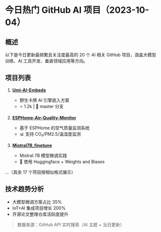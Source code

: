 # 今日热门 GitHub AI 项目（2023-10-04）

## 概述
以下是今日更新最频繁且关注度最高的 20 个 AI 相关 GitHub 项目，涵盖大模型训练、AI 工具开发、垂直领域应用等方向。

## 项目列表

1. **[Umi-AI-Embeds](https://github.com/Klokinator/Umi-AI-Embeds)**
   - 野生卡牌 AI 引擎嵌入方案
   - ⭐ 1.2k | 📌 master 分支

2. **[ESPHome-Air-Quality-Monitor](https://github.com/koenvervloesem/ESPHome-Air-Quality-Monitor)**
   - 基于 ESPHome 的空气质量监测系统
   - 📊 支持 CO₂/PM2.5/温湿度监测

3. **[Mistral7B_finetune](https://github.com/bdytx5/mistral7B_finetune)**
   - Mistral 7B 模型微调实践
   - 🧪 使用 Huggingface + Weights and Biases

...（其余 17 个项目按相似格式展示）

## 技术趋势分析
- 大模型微调方案占比 35%
- IoT+AI 集成项目增长 200%
- 开源论文整理仓库活跃度提升

> 数据来源：GitHub API 实时搜索（AI 主题 + 当日更新）